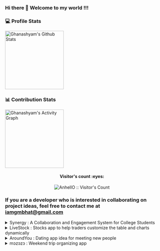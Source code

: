### Hi there 👋 Welcome to my world !!!

<!--
**Ghanashyam-Bhat/Ghanashyam-Bhat** is a ✨ _special_ ✨ repository because its `README.md` (this file) appears on your GitHub profile.

Here are some ideas to get you started:


- 🔭 I’m currently working on ...
- 🌱 I’m currently learning ...
- 👯 I’m looking to collaborate on ...
- 🤔 I’m looking for help with ...
- 💬 Ask me about ...
- 📫 How to reach me: ...
- 😄 Pronouns: ...
- ⚡ Fun fact: ...

-->

### 💻 Profile Stats 

<img alt="Ghanashyam's Github Stats" src="https://github-readme-stats.vercel.app/api/?username=Ghanashyam-Bhat&show_icons=true&include_all_commits=true&count_private=true&theme=react&hide_border=true&bg_color=1F222E&title_color=F85D7F&icon_color=F8D866" height="192px"/> 

### 📊 Contribution Stats 
<img alt="Ghanashyam's Activity Graph" src="https://github-readme-activity-graph.cyclic.app/graph/?username=Ghanashyam-Bhat&bg_color=1F222E&color=F8D866&line=F85D7F&point=FFFFFF&hide_border=true" height="192px"/>
  
<h4 align="center">Visitor's count :eyes:</h4>
<p align="center"><img src="https://profile-counter.glitch.me/{Ghanashyam-Bhat}/count.svg" alt="AnhellO :: Visitor's Count" /></p>

### If you are a developer who is interested in collaborating on project ideas, feel free to contact me at iamgmbhat@gmail.com

<details>
  <summary>
    Synergy :  A Collaboration and Engagement System for College Students
  </summary>
  
  <br/>
 

  **Project Overview:**
  Synergy is a proposed software system designed to enhance collaboration among college students and increase participation in college activities. The system aims to provide value to students for their active participation in various college activities, including in-house competitions, class engagement, and collaborative projects. The software will allow students to earn credits, which can be redeemed for various benefits within the college, including access to exclusive events, college merchandise, and other rewards.

  **Objectives:**
  1. To increase student engagement and participation in college activities.
  2. To promote collaboration and networking among college students.
  3. To incentivize good classroom engagement and active participation in class.
  4. To promote a freelancing culture within the university.
  5. To explore the use of blockchain technology to make synergy credits as cryptocurrency.

  **Features:**
  1. Synergy credit system to earn and redeem credits for various benefits.
  2. Collaboration platform to promote teamwork and freelancing culture.
  3. Incentivization system for good classroom engagement and active participation in class.
  4. Blockchain technology integration to make synergy credits as cryptocurrency.
  5. Comprehensive dashboard for tracking progress and credits.

  **Technologies:**
  1. Web development technologies (HTML, CSS, JavaScript)
  2. Database technologies (MySQL, MongoDB)
  3. Blockchain technology (Ethereum, Smart Contracts)
  4. Cloud hosting services (AWS, Azure, Google Cloud)

  **Deliverables:**
  1. Web-based application with a user-friendly interface.
  2. A functional synergy credit system to earn and redeem credits.
  3. A collaboration platform for students to work on projects together.
  4. A dashboard for tracking progress and credits.
  5. Documentation and user manuals.

  **Conclusion:**
  Synergy is an innovative software system that will revolutionize the way college students engage and collaborate with each other. It will incentivize good behavior in the classroom and promote a culture of teamwork and collaboration, providing students with valuable rewards for their active participation in college activities. By integrating blockchain technology, Synergy has the potential to become a leading platform for the exchange of cryptocurrency within colleges and universities.
  
  **To make Synergy standout among these apps, we could focus on the following areas:**

  1. Incentivizing student engagement and collaboration - Synergy's unique selling point is its ability to incentivize student engagement and collaboration through a credit-based system. You could highlight this feature and emphasize how it helps students build skills, network with their peers, and increase their participation in college activities.

  2. Offering a cryptocurrency-based rewards system - Synergy's integration of blockchain technology to make credits a cryptocurrency is another unique feature that could set it apart from other campus-focused apps. You could highlight the benefits of using a cryptocurrency-based system, such as increased security, transparency, and ease of use.

  3. Providing a platform for freelancing and entrepreneurship - By promoting a culture of freelancing and entrepreneurship within the university, Synergy could differentiate itself from other campus-focused apps. You could emphasize how Synergy provides a platform for students to showcase their skills, connect with potential clients, and build a portfolio of work.

  4. Creating a user-friendly interface and experience - Finally, to make Synergy more appealing to users, you could focus on creating a user-friendly interface and experience that is easy to navigate and use. This could involve incorporating features such as personalized dashboards, notifications, and a simple and intuitive design.
  
</details>

<details>
  <summary>
    LiveStock : Stocks app to help traders customize the table and charts dynamically
  </summary>
</details> 

<details>
  <summary>
    AroundYou : Dating app idea for meeting new people
  </summary>
</details> 

<details>
  <summary>
    mɔzɔzɔ : Weekend trip organizing app
  </summary>
</details> 

